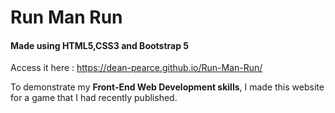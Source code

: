 # Run Man Run

#### Made using HTML5,CSS3 and Bootstrap 5

Access it here : https://dean-pearce.github.io/Run-Man-Run/

To demonstrate my **Front-End Web Development skills**,
I made this website for a game that I had recently published.
